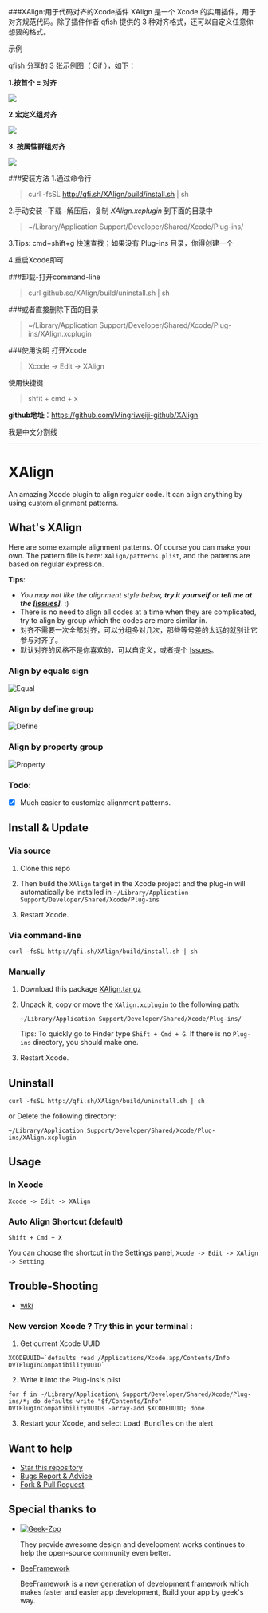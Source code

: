 ###XAlign:用于代码对齐的Xcode插件
XAlign 是一个 Xcode 的实用插件，用于对齐规范代码。除了插件作者 qfish 提供的 3 种对齐格式，还可以自定义任意你想要的格式。

示例

qfish 分享的 3 张示例图（ Gif ），如下：

**1.按首个 = 对齐**

 ![](http://ww3.sinaimg.cn/large/7cc829d3gw1eb5sxhxi2xg20jy0eokfw.gif)


**2.宏定义组对齐**

![](http://ww4.sinaimg.cn/large/7cc829d3gw1eb5sxk9pjtg20jy0d8e3r.gif) 

**3. 按属性群组对齐**

![](http://ww3.sinaimg.cn/large/7cc829d3gw1eb5sxp4vcgg20iq0cmaq5.gif)

###安装方法
1.通过命令行
>curl -fsSL http://qfi.sh/XAlign/build/install.sh | sh

2.手动安装
-下载
-解压后，复制 *XAlign.xcplugin* 到下面的目录中
>~/Library/Application Support/Developer/Shared/Xcode/Plug-ins/

3.Tips: cmd+shift+g 快速查找；如果没有 Plug-ins 目录，你得创建一个

4.重启Xcode即可

###卸载-打开command-line
> curl github.so/XAlign/build/uninstall.sh | sh


###或者直接删除下面的目录

>~/Library/Application Support/Developer/Shared/Xcode/Plug-ins/XAlign.xcplugin

###使用说明
打开Xcode
>Xcode -> Edit -> XAlign 

使用快捷键
>shfit + cmd + x
>
**github地址**：https://github.com/Mingriweiji-github/XAlign

我是中文分割线

---

XAlign
======

An amazing Xcode plugin to align regular code. It can align anything by using custom alignment patterns.

## What's XAlign

Here are some example alignment patterns. Of course you can make your own. The pattern file is here:  `XAlign/patterns.plist`, and the patterns are based on regular expression.

**Tips**: 

   * _You may not like the alignment style below, **try it yourself** or **tell me at the  [[Issues]](https://github.com/qfish/XAlign/issues?state=open)**._ :)
   * There is no need to align all codes at a time when they are complicated, try to align by group which the codes are more similar in.
   * 对齐不需要一次全部对齐，可以分组多对几次，那些等号差的太远的就别让它参与对齐了。
   * 默认对齐的风格不是你喜欢的，可以自定义，或者提个 [Issues](https://github.com/qfish/XAlign/issues?state=open)。

### Align by equals sign
![Equal](http://qfi.sh/XAlign/images/equal.gif)

### Align by define group
![Define](http://qfi.sh/XAlign/images/define.gif)

### Align by property group
![Property](http://qfi.sh/XAlign/images/property.gif)

### Todo:

- [x] Much easier to customize alignment patterns.

## Install & Update

### Via source

1. Clone this repo

2. Then build the `XAlign` target in the Xcode project and the plug-in will automatically be installed in `~/Library/Application Support/Developer/Shared/Xcode/Plug-ins`

3. Restart Xcode.

### Via command-line

```shell
curl -fsSL http://qfi.sh/XAlign/build/install.sh | sh
```

### Manually

1. Download this package [XAlign.tar.gz](http://qfi.sh/XAlign/build/XAlign.tar.gz)
2. Unpack it, copy or move the `XAlign.xcplugin` to the following path:
    ```
    ~/Library/Application Support/Developer/Shared/Xcode/Plug-ins/
    ```
    Tips: To quickly go to Finder type `Shift + Cmd + G`. If there is no `Plug-ins` directory, you should make one.

3. Restart Xcode.

## Uninstall
```shell
curl -fsSL http://qfi.sh/XAlign/build/uninstall.sh | sh
```

or Delete the following directory:

```
~/Library/Application Support/Developer/Shared/Xcode/Plug-ins/XAlign.xcplugin
```

## Usage
### In Xcode
```
Xcode -> Edit -> XAlign 
```

### Auto Align Shortcut (default)
```
Shift + Cmd + X
```
You can choose the shortcut in the Settings panel, `Xcode -> Edit -> XAlign -> Setting`.

## Trouble-Shooting
  
  * [wiki](https://github.com/qfish/XAlign/wiki)
  
### New version Xcode ? Try this in your terminal : 
  
  1. Get current Xcode UUID  
  
  ```shell
  XCODEUUID=`defaults read /Applications/Xcode.app/Contents/Info DVTPlugInCompatibilityUUID`
  ```
  2. Write it into the Plug-ins's plist  
  
  ```shell
  for f in ~/Library/Application\ Support/Developer/Shared/Xcode/Plug-ins/*; do defaults write "$f/Contents/Info" DVTPlugInCompatibilityUUIDs -array-add $XCODEUUID; done
  ```
  3. Restart your Xcode, and select <kbd>Load Bundles</kbd> on the alert
   
## Want to help
  
  * [Star this repository](https://github.com/qfish/XAlign/)
  * [Bugs Report & Advice](https://github.com/qfish/XAlign/issues)
  * [Fork & Pull Request](https://github.com/qfish/XAlign/pulls)

## Special thanks to

* [![Geek-Zoo](http://geek-zoo.com/img/images/logo_2.png)](http://www.geek-zoo.com)

  They provide awesome design and development works continues to help the open-source community even better.


* [BeeFramework](https://github.com/gavinkwoe/BeeFramework) 

  BeeFramework is a new generation of development framework which makes faster and easier app development, Build your app by geek's way.

